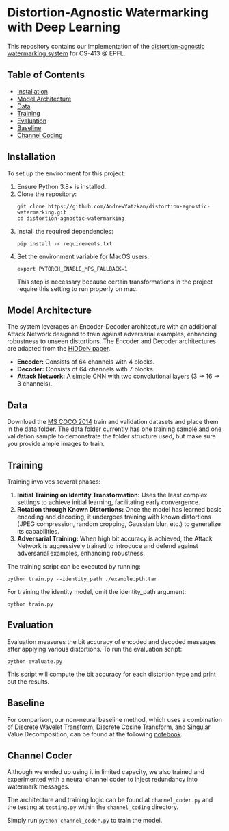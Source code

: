 # Distortion-Agnostic Watermarking with Deep Learning

This repository contains our implementation of the [distortion-agnostic watermarking system](https://arxiv.org/abs/2001.04580) for CS-413 @ EPFL.

## Table of Contents

- [Installation](#installation)
- [Model Architecture](#model-architecture)
- [Data](#data)
- [Training](#training)
- [Evaluation](#evaluation)
- [Baseline](#baseline)
- [Channel Coding](#channel-coder)

## Installation

To set up the environment for this project:

1. Ensure Python 3.8+ is installed.
2. Clone the repository:
   ```
   git clone https://github.com/AndrewYatzkan/distortion-agnostic-watermarking.git
   cd distortion-agnostic-watermarking
   ```
3. Install the required dependencies:
   ```
   pip install -r requirements.txt
   ```
4. Set the environment variable for MacOS users:
   ```
   export PYTORCH_ENABLE_MPS_FALLBACK=1
   ```
   This step is necessary because certain transformations in the project require this setting to run properly on mac.

## Model Architecture

The system leverages an Encoder-Decoder architecture with an additional Attack Network designed to train against adversarial examples, enhancing robustness to unseen distortions. The Encoder and Decoder architectures are adapted from the [HiDDeN paper](https://arxiv.org/abs/1807.09937).
- **Encoder:** Consists of 64 channels with 4 blocks.
- **Decoder:** Consists of 64 channels with 7 blocks.
- **Attack Network:** A simple CNN with two convolutional layers (3 -> 16 -> 3 channels).

## Data
Download the [MS COCO 2014](https://cocodataset.org/#download) train and validation datasets and place them in the data folder. The data folder currently has one training sample and one validation sample to demonstrate the folder structure used, but make sure you provide ample images to train.

## Training

Training involves several phases:
1. **Initial Training on Identity Transformation:** Uses the least complex settings to achieve initial learning, facilitating early convergence.
2. **Rotation through Known Distortions:** Once the model has learned basic encoding and decoding, it undergoes training with known distortions (JPEG compression, random cropping, Gaussian blur, etc.) to generalize its capabilities.
3. **Adversarial Training:** When high bit accuracy is achieved, the Attack Network is aggressively trained to introduce and defend against adversarial examples, enhancing robustness.

The training script can be executed by running:
```
python train.py --identity_path ./example.pth.tar
```
For training the identity model, omit the identity_path argument:
```
python train.py
```
## Evaluation

Evaluation measures the bit accuracy of encoded and decoded messages after applying various distortions. To run the evaluation script:
```
python evaluate.py
```
This script will compute the bit accuracy for each distortion type and print out the results.

## Baseline
For comparison, our non-neural baseline method, which uses a combination of Discrete Wavelet Transform, Discrete Cosine Transform, and Singular Value Decomposition, can be found at the following [notebook](https://colab.research.google.com/drive/1uHct2wArLriWFAdRIDGSdQmJ7Xa2W5DT?usp=sharing).

## Channel Coder
Although we ended up using it in limited capacity, we also trained and experimented with a neural channel coder to inject redundancy into watermark messages. 

The architecture and training logic can be found at ```channel_coder.py``` and the testing at ```testing.py``` within the ```channel_coding``` directory.

Simply run ```python channel_coder.py``` to train the model.
